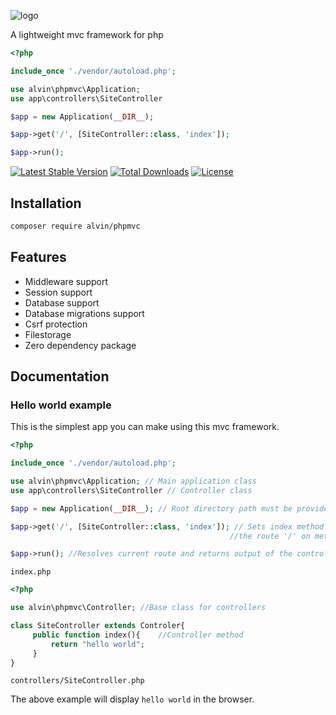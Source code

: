 ![logo](https://drive.google.com/uc?export=view&id=10L8qgFSXUqLcp5omlS2KV-4VSITVeQCr)

A lightweight mvc framework for php

```php
<?php

include_once './vendor/autoload.php';

use alvin\phpmvc\Application;
use app\controllers\SiteController

$app = new Application(__DIR__);

$app->get('/', [SiteController::class, 'index']);

$app->run();

```

[![Latest Stable Version](https://poser.pugx.org/alvin/phpmvc/v)](//packagist.org/packages/alvin/phpmvc) [![Total Downloads](https://poser.pugx.org/alvin/phpmvc/downloads)](//packagist.org/packages/alvin/phpmvc) [![License](https://poser.pugx.org/alvin/phpmvc/license)](//packagist.org/packages/alvin/phpmvc)

## Installation

```bash
composer require alvin/phpmvc
```

## Features

* Middleware support
* Session support
* Database support
* Database migrations support
* Csrf protection
* Filestorage
* Zero dependency package

## Documentation

### Hello world example

This is the simplest app you can make using this mvc framework.


```php
<?php

include_once './vendor/autoload.php';

use alvin\phpmvc\Application; // Main application class
use app\controllers\SiteController // Controller class

$app = new Application(__DIR__); // Root directory path must be provided to the application class

$app->get('/', [SiteController::class, 'index']); // Sets index method on SiteController class as controller for 
                                                 //the route '/' on method get

$app->run(); //Resolves current route and returns output of the controller
```

``index.php``

```php
<?php

use alvin\phpmvc\Controller; //Base class for controllers

class SiteController extends Controler{
     public function index(){    //Controller method
         return "hello world";
     }
}

```

``controllers/SiteController.php``

The above example will display ``hello world`` in the browser.

<!-- ### Routing

Routing refers to how an application’s endpoints (URIs) respond to client requests.You define
routing using methods of the ```alvin\phpmvc\Application``` object that correspond to HTTP methods

The following code is an example of a very basic route.

```php

``` -->
